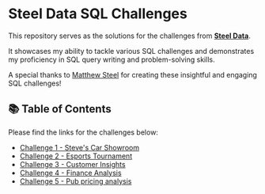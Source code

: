 # Steel Data SQL Challenges

This repository serves as the solutions for the challenges from **[Steel Data](https://www.steeldata.org.uk/sql.html)**. 

It showcases my ability to tackle various SQL challenges and demonstrates my proficiency in SQL query writing and problem-solving skills.

A special thanks to [Matthew Steel](https://www.linkedin.com/in/matthew-steel-4a7a8915b/) for creating these insightful and engaging SQL challenges!

## 📚 Table of Contents

Please find the links for the challenges below:
- [Challenge 1 - Steve's Car Showroom](https://github.com/KomalGupta02/Steel-Data-SQL-Challenge/tree/main/Challenge%201%20-%20Steve's%20Car%20Showroom)
- [Challenge 2 - Esports Tournament](https://github.com/KomalGupta02/Steel-Data-SQL-Challenge/tree/main/Challenge%202%20-%20Esports%20Tournament)
- [Challenge 3 - Customer Insights](https://github.com/KomalGupta02/Steel-Data-SQL-Challenge/tree/main/Challenge%203%20-%20Customer%20Insights)
- [Challenge 4 - Finance Analysis](https://github.com/KomalGupta02/Steel-Data-SQL-Challenge/blob/main/Challenge%204%20-%20Finance%20Analysis/README.md)
- [Challenge 5 - Pub pricing analysis](https://github.com/KomalGupta02/Steel-Data-SQL-Challenge/blob/main/Challenge%205%20-%20Pub%20pricing%20analysis/README.md)

